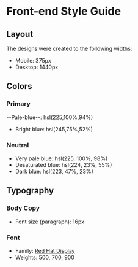# Front-end Style Guide

## Layout

The designs were created to the following widths:

- Mobile: 375px
- Desktop: 1440px

## Colors

### Primary

--Pale-blue--: hsl(225,100%,94%)
- Bright blue: hsl(245,75%,52%)

### Neutral

- Very pale blue: hsl(225, 100%, 98%)
- Desaturated blue: hsl(224, 23%, 55%)
- Dark blue: hsl(223, 47%, 23%)

## Typography

### Body Copy

- Font size (paragraph): 16px

### Font

- Family: [Red Hat Display](https://fonts.google.com/specimen/Red+Hat+Display)
- Weights: 500, 700, 900
